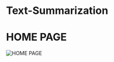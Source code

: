 # Text-Summarization
# HOME PAGE
![HOME PAGE](https://user-images.githubusercontent.com/86066411/123391735-f15cf800-d5b9-11eb-807e-d7c128631c4e.png)
